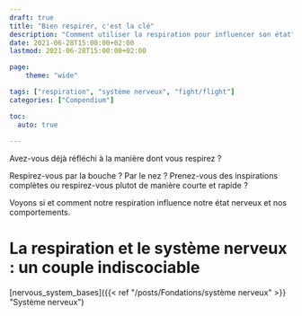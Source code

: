 ```yaml
---
draft: true
title: "Bien respirer, c'est la clé"
description: "Comment utiliser la respiration pour influencer son état"
date: 2021-06-28T15:00:00+02:00
lastmod: 2021-06-28T15:00:00+02:00

page:
    theme: "wide"

tags: ["respiration", "système nerveux", "fight/flight"]
categories: ["Compendium"]

toc:
  auto: true
  
---
```


Avez-vous déjà réfléchi à la manière dont vous respirez ? 

Respirez-vous par la bouche ? Par le nez ? Prenez-vous des inspirations complètes ou respirez-vous plutot de manière courte et rapide ?

Voyons si et comment notre respiration influence notre état nerveux et nos comportements. 

# La respiration et le système nerveux : un couple indiscociable

[nervous_system_bases]({{< ref "/posts/Fondations/système nerveux" >}} "Système nerveux")

